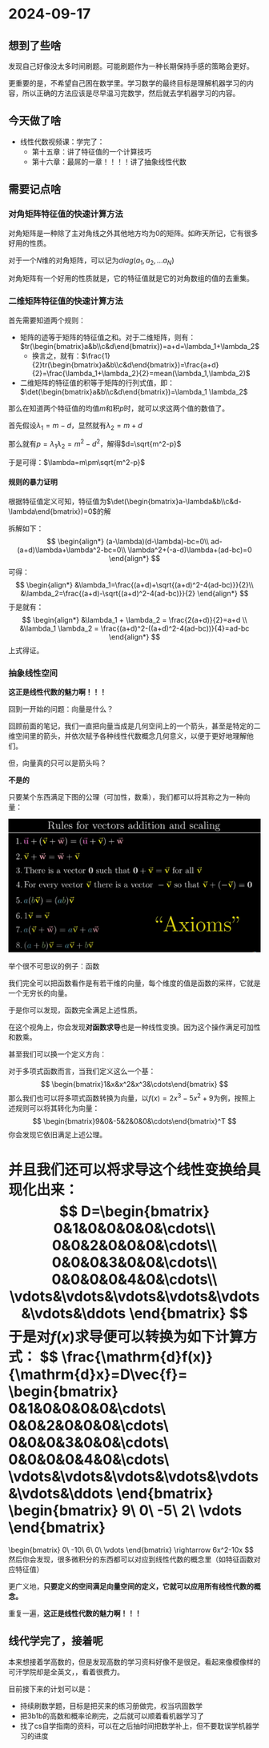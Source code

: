 # 2024-09-17

## 想到了些啥

发现自己好像没太多时间刷题。可能刷题作为一种长期保持手感的策略会更好。

更重要的是，不希望自己困在数学里。学习数学的最终目标是理解机器学习的内容，所以正确的方法应该是尽早温习完数学，然后就去学机器学习的内容。

## 今天做了啥

- 线性代数视频课：学完了：
  - 第十五章：讲了特征值的一个计算技巧
  - 第十六章：最屌的一章！！！！讲了抽象线性代数

## 需要记点啥

### 对角矩阵特征值的快速计算方法

对角矩阵是一种除了主对角线之外其他地方均为0的矩阵。如昨天所记，它有很多好用的性质。

对于一个$N$维的对角矩阵，可以记为$diag(a_1,a_2,...a_N)$

对角矩阵有一个好用的性质就是，它的特征值就是它的对角数组的值的去重集。

### 二维矩阵特征值的快速计算方法

首先需要知道两个规则：

- 矩阵的迹等于矩阵的特征值之和。对于二维矩阵，则有：$tr(\begin{bmatrix}a&b\\c&d\end{bmatrix})=a+d=\lambda_1+\lambda_2$
  - 换言之，就有：$\frac{1}{2}tr(\begin{bmatrix}a&b\\c&d\end{bmatrix})=\frac{a+d}{2}=\frac{\lambda_1+\lambda_2}{2}=mean(\lambda_1,\lambda_2)$
- 二维矩阵的特征值的积等于矩阵的行列式值，即：$\det(\begin{bmatrix}a&b\\c&d\end{bmatrix})=\lambda_1 \lambda_2$

那么在知道两个特征值的均值$m$和积$p$时，就可以求这两个值的数值了。

首先假设$\lambda_1=m-d$，显然就有$\lambda_2=m+d$

那么就有$p=\lambda_1 \lambda_2=m^2-d^2$，解得$d=\sqrt{m^2-p}$

于是可得：$\lambda=m\pm\sqrt{m^2-p}$

#### 规则的暴力证明

根据特征值定义可知，特征值为$\det(\begin{bmatrix}a-\lambda&b\\c&d-\lambda\end{bmatrix})=0$的解

拆解如下：
$$
\begin{align*}
(a-\lambda)(d-\lambda)-bc=0\\
ad-(a+d)\lambda+\lambda^2-bc=0\\
\lambda^2+(-a-d)\lambda+(ad-bc)=0
\end{align*}
$$
可得：
$$
\begin{align*}
&\lambda_1=\frac{(a+d)+\sqrt{(a+d)^2-4(ad-bc)}}{2}\\
&\lambda_2=\frac{(a+d)-\sqrt{(a+d)^2-4(ad-bc)}}{2}
\end{align*}
$$
于是就有：
$$
\begin{align*}
&\lambda_1 + \lambda_2 = \frac{2(a+d)}{2}=a+d \\
&\lambda_1 \lambda_2 = \frac{(a+d)^2-((a+d)^2-4(ad-bc))}{4}=ad-bc
\end{align*}
$$
上式得证。

### 抽象线性空间

**这正是线性代数的魅力啊！！！**

回到一开始的问题：向量是什么？

回顾前面的笔记，我们一直把向量当成是几何空间上的一个箭头，甚至是特定的二维空间里的箭头，并依次赋予各种线性代数概念几何意义，以便于更好地理解他们。

但，向量真的只可以是箭头吗？

**不是的**

只要某个东西满足下图的公理（可加性，数乘），我们都可以将其称之为一种向量：

![](\img\screenshot-20240917-160824.png)

举个很不可思议的例子：函数

我们完全可以把函数看作是有若干维的向量，每个维度的值是函数的采样，它就是一个无穷长的向量。

于是你可以发现，函数完全满足上述性质。

在这个视角上，你会发现**对函数求导**也是一种线性变换。因为这个操作满足可加性和数乘。

甚至我们可以换一个定义方向：

对于多项式函数而言，当我们定义这么一个基：
$$
\begin{bmatrix}1&x&x^2&x^3&\cdots\end{bmatrix}
$$
那么我们也可以将多项式函数转换为向量，以$f(x)=2x^3-5x^2+9$为例，按照上述规则可以将其转化为向量：
$$
\begin{bmatrix}9&0&-5&2&0&0&\cdots\end{bmatrix}^T
$$
你会发现它依旧满足上述公理。

并且我们还可以将求导这个线性变换给具现化出来：
$$
D=\begin{bmatrix}
0&1&0&0&0&0&\cdots\\
0&0&2&0&0&0&\cdots\\
0&0&0&3&0&0&\cdots\\
0&0&0&0&4&0&\cdots\\
\vdots&\vdots&\vdots&\vdots&\vdots&\vdots&\ddots
\end{bmatrix}
$$
于是对$f(x)$求导便可以转换为如下计算方式：
$$
\frac{\mathrm{d}f(x)}{\mathrm{d}x}=D\vec{f}=
\begin{bmatrix}
0&1&0&0&0&0&\cdots\\
0&0&2&0&0&0&\cdots\\
0&0&0&3&0&0&\cdots\\
0&0&0&0&4&0&\cdots\\
\vdots&\vdots&\vdots&\vdots&\vdots&\vdots&\ddots
\end{bmatrix}
\begin{bmatrix}
9\\
0\\
-5\\
2\\
\vdots
\end{bmatrix}
=
\begin{bmatrix}
0\\
-10\\
6\\
0\\
\vdots
\end{bmatrix}
\rightarrow
6x^2-10x
$$
然后你会发现，很多微积分的东西都可以对应到线性代数的概念里（如特征函数对应特征值）

更广义地，**只要定义的空间满足向量空间的定义，它就可以应用所有线性代数的概念。**

重复一遍，**这正是线性代数的魅力啊！！！**

## 线代学完了，接着呢

本来想接着学高数的，但是发现高数的学习资料好像不是很足。看起来像模像样的可汗学院却是全英文，，看着很费力。

目前接下来的计划可以是：

- 持续刷数学题，目标是把买来的练习册做完，权当巩固数学
- 把3b1b的高数和概率论刷完，之后就可以顺着看机器学习了
- 找了cs自学指南的资料，可以在之后抽时间把数学补上，但不要耽误学机器学习的进度

